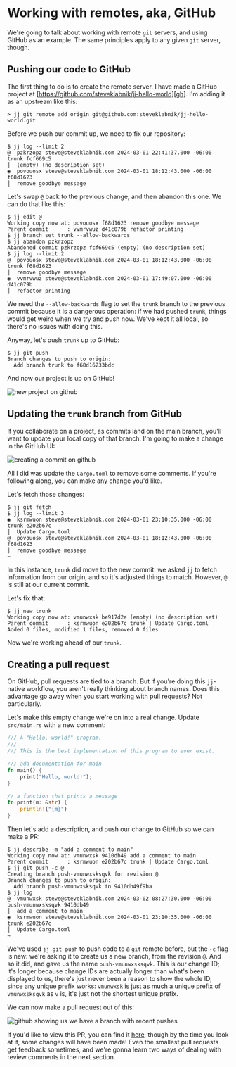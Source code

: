 # Working with remotes, aka, GitHub

We're going to talk about working with remote `git` servers, and using GitHub as
an example. The same principles apply to any given `git` server, though.

## Pushing our code to GitHub

The first thing to do is to create the remote server. I have made a GitHub
project at [https://github.com/steveklabnik/jj-hello-world][gh]. I'm adding it
as an upstream like this:

```console
> jj git remote add origin git@github.com:steveklabnik/jj-hello-world.git
```

Before we push our commit up, we need to fix our repository:

```console
$ jj log --limit 2
@  pzkrzopz steve@steveklabnik.com 2024-03-01 22:41:37.000 -06:00 trunk fcf669c5
│  (empty) (no description set)
◉  povouosx steve@steveklabnik.com 2024-03-01 18:12:43.000 -06:00 f68d1623
│  remove goodbye message
```

Let's swap `@` back to the previous change, and then abandon this one. We can
do that like this:

```console
$ jj edit @-
Working copy now at: povouosx f68d1623 remove goodbye message
Parent commit      : vvmrvwuz d41c079b refactor printing
$ jj branch set trunk --allow-backwards
$ jj abandon pzkrzopz
Abandoned commit pzkrzopz fcf669c5 (empty) (no description set)
$ jj log --limit 2
@  povouosx steve@steveklabnik.com 2024-03-01 18:12:43.000 -06:00 trunk f68d1623
│  remove goodbye message
◉  vvmrvwuz steve@steveklabnik.com 2024-03-01 17:49:07.000 -06:00 d41c079b
│  refactor printing
```

We need the `--allow-backwards` flag to set the `trunk` branch to the previous
commit because it is a dangerous operation: if we had pushed `trunk`, things
would get weird when we try and push now. We've kept it all local, so there's no
issues with doing this.

Anyway, let's push `trunk` up to GitHub:

```console
$ jj git push
Branch changes to push to origin:
  Add branch trunk to f68d16233bdc
```

And now our project is up on GitHub!

![new project on github](../images/github-create.png)


## Updating the `trunk` branch from GitHub

If you collaborate on a project, as commits land on the main branch, you'll want
to update your local copy of that branch. I'm going to make a change in the
GitHub UI:

![creating a commit on github](../images/github-commit.png)

All I did was update the `Cargo.toml` to remove some comments. If you're
following along, you can make any change you'd like.

Let's fetch those changes:

```console
$ jj git fetch
$ jj log --limit 3
◉  ksrmwuon steve@steveklabnik.com 2024-03-01 23:10:35.000 -06:00 trunk e202b67c
│  Update Cargo.toml
@  povouosx steve@steveklabnik.com 2024-03-01 18:12:43.000 -06:00 f68d1623
│  remove goodbye message
~
```

In this instance, `trunk` did move to the new commit: we asked `jj` to fetch
information from our origin, and so it's adjusted things to match. However, `@`
is still at our current commit.

Let's fix that:

```console
$ jj new trunk
Working copy now at: vmunwxsk be917d2e (empty) (no description set)
Parent commit      : ksrmwuon e202b67c trunk | Update Cargo.toml
Added 0 files, modified 1 files, removed 0 files
```

Now we're working ahead of our `trunk`.

[gh]: https://github.com/steveklabnik/jj-hello-world

## Creating a pull request

On GitHub, pull requests are tied to a branch. But if you're doing this
`jj`-native workflow, you aren't really thinking about branch names. Does this
advantage go away when you start working with pull requests? Not particularly.

Let's make this empty change we're on into a real change. Update `src/main.rs`
with a new comment:

```rust
/// A "Hello, world!" program.
/// 
/// This is the best implementation of this program to ever exist.

/// add documentation for main
fn main() {
    print("Hello, world!");
}

// a function that prints a message
fn print(m: &str) {
    println!("{m}")
}
```

Then let's add a description, and push our change to GitHub so we can make a PR:

```console
$ jj describe -m "add a comment to main"
Working copy now at: vmunwxsk 9410db49 add a comment to main
Parent commit      : ksrmwuon e202b67c trunk | Update Cargo.toml
$ jj git push -c @
Creating branch push-vmunwxsksqvk for revision @
Branch changes to push to origin:
  Add branch push-vmunwxsksqvk to 9410db49f9ba
$ jj log
@  vmunwxsk steve@steveklabnik.com 2024-03-02 08:27:30.000 -06:00 push-vmunwxsksqvk 9410db49
│  add a comment to main
◉  ksrmwuon steve@steveklabnik.com 2024-03-01 23:10:35.000 -06:00 trunk e202b67c
│  Update Cargo.toml
~
```

We've used `jj git push` to push code to a `git` remote before, but the `-c`
flag is new: we're asking it to create us a new branch, from the revision `@`.
And so it did, and gave us the name `push-vmunwxsksqvk`. This is our change
ID; it's longer because change IDs are actually longer than what's been
displayed to us, there's just never been a reason to show the whole ID, since
any unique prefix works: `vmunwxsk` is just as much a unique prefix of
`vmunwxsksqvk` as `v` is, it's just not the shortest unique prefix.

We can now make a pull request out of this:

![github showing us we have a branch with recent pushes](../images/new-branch.png)

If you'd like to view this PR, you can find it
[here](https://github.com/steveklabnik/jj-hello-world/pull/1), though by the
time you look at it, some changes will have been made! Even the smallest pull
requests get feedback sometimes, and we're gonna learn two ways of dealing with
review comments in the next section.
